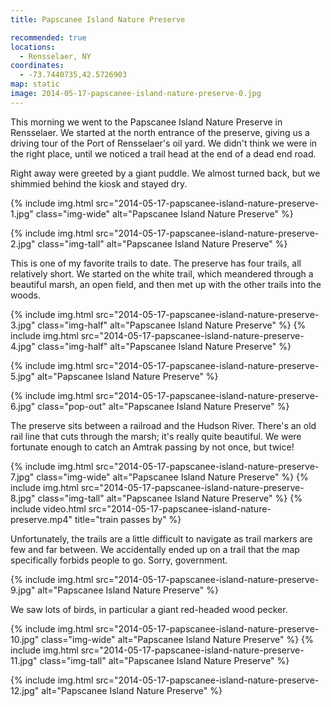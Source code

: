 ```yaml
---
title: Papscanee Island Nature Preserve

recommended: true
locations:
  - Rensselaer, NY
coordinates:
  - -73.7440735,42.5726903
map: static
image: 2014-05-17-papscanee-island-nature-preserve-0.jpg
---
```


This morning we went to the Papscanee Island Nature Preserve in Rensselaer. We started at the north entrance of the preserve, giving us a driving tour of the Port of Rensselaer's oil yard. We didn't think we were in the right place, until we noticed a trail head at the end of a dead end road.

Right away were greeted by a giant puddle. We almost turned back, but we shimmied behind the kiosk and stayed dry.

<div class="photos">

{% include img.html src="2014-05-17-papscanee-island-nature-preserve-1.jpg" class="img-wide" alt="Papscanee Island Nature Preserve" %}

{% include img.html src="2014-05-17-papscanee-island-nature-preserve-2.jpg" class="img-tall" alt="Papscanee Island Nature Preserve" %}

</div>

This is one of my favorite trails to date. The preserve has four trails, all relatively short. We started on the white trail, which meandered through a beautiful marsh, an open field, and then met up with the other trails into the woods.

<div class="photos">

{% include img.html src="2014-05-17-papscanee-island-nature-preserve-3.jpg" class="img-half" alt="Papscanee Island Nature Preserve" %}
{% include img.html src="2014-05-17-papscanee-island-nature-preserve-4.jpg" class="img-half" alt="Papscanee Island Nature Preserve" %}

{% include img.html src="2014-05-17-papscanee-island-nature-preserve-5.jpg" alt="Papscanee Island Nature Preserve" %}

{% include img.html src="2014-05-17-papscanee-island-nature-preserve-6.jpg" class="pop-out" alt="Papscanee Island Nature Preserve" %}

</div>

The preserve sits between a railroad and the Hudson River. There's an old rail line that cuts through the marsh; it's really quite beautiful. We were fortunate enough to catch an Amtrak passing by not once, but twice!

<div class="photos">

{% include img.html src="2014-05-17-papscanee-island-nature-preserve-7.jpg" class="img-wide" alt="Papscanee Island Nature Preserve" %}
{% include img.html src="2014-05-17-papscanee-island-nature-preserve-8.jpg" class="img-tall" alt="Papscanee Island Nature Preserve" %}
{% include video.html src="2014-05-17-papscanee-island-nature-preserve.mp4" title="train passes by" %}

</div>

Unfortunately, the trails are a little difficult to navigate as trail markers are few and far between. We accidentally ended up on a trail that the map specifically forbids people to go. Sorry, government.

<div class="photos">

{% include img.html src="2014-05-17-papscanee-island-nature-preserve-9.jpg" alt="Papscanee Island Nature Preserve" %}

</div>

We saw lots of birds, in particular a giant red-headed wood pecker.

<div class="photos">

{% include img.html src="2014-05-17-papscanee-island-nature-preserve-10.jpg" class="img-wide" alt="Papscanee Island Nature Preserve" %}
{% include img.html src="2014-05-17-papscanee-island-nature-preserve-11.jpg" class="img-tall" alt="Papscanee Island Nature Preserve" %}

{% include img.html src="2014-05-17-papscanee-island-nature-preserve-12.jpg" alt="Papscanee Island Nature Preserve" %}

</div>
